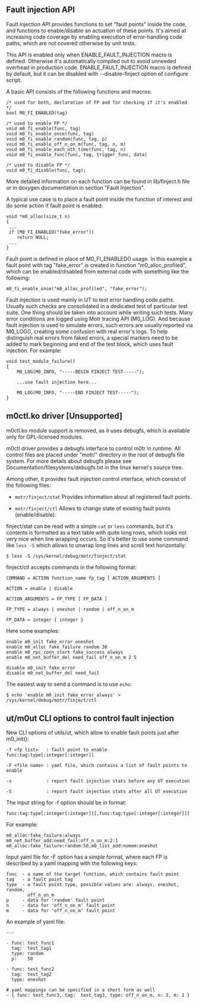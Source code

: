 Fault injection API
-------------------

Fault injection API provides functions to set "fault points" inside the code,
and functions to enable/disable an actuation of these points. It's aimed at
increasing code coverage by enabling execution of error-handling code paths,
which are not covered otherwise by unit tests.

This API is enabled only when ENABLE_FAULT_INJECTION macro is defined.
Otherwise it's automatically compiled out to avoid unneeded overhead in
production code. ENABLE_FAULT_INJECTION macro is defined by default, but it can
be disabled with --disable-finject option of configure script.

A basic API consists of the following functions and macros:

    /* used for both, declaration of FP and for checking if it's enabled */
    bool M0_FI_ENABLED(tag)

    /* used to enable FP */
    void m0_fi_enable(func, tag)
    void m0_fi_enable_once(func, tag)
    void m0_fi_enable_random(func, tag, p)
    void m0_fi_enable_off_n_on_m(func, tag, n, m)
    void m0_fi_enable_each_nth_time(func, tag, n)
    void m0_fi_enable_func(func, tag, trigger_func, data)

    /* used to disable FP */
    void m0_fi_disable(func, tag);

More detailed information on each function can be found in lib/finject.h file or
in doxygen documentation in section "Fault Injection".

A typical use case is to place a fault point inside the function of interest and
do some action if fault point is enabled:

    void *m0_alloc(size_t n)
    {
     ...
     if (M0_FI_ENABLED("fake_error"))
        return NULL;
     ...
    }

Fault point is defined in place of M0_FI_ENABLED() usage. In this example a
fault point with tag "fake_error" is created in function "m0_alloc_profiled",
which can be enabled/disabled from external code with something like the
following:

    m0_fi_enable_once("m0_alloc_profiled", "fake_error");

Fault injection is used mainly in UT to test error handling code paths. Usually
such checks are consolidated in a dedicated test of particular test suite. One
thing should be taken into account while writing such tests. Many error
conditions are logged using Motr tracing API (M0_LOG). And because fault
injection is used to simulate errors, such errors are usually reported via
M0_LOG(), creating some confusion with real error's logs. To help distinguish
real errors from faked errors, a special markers need to be added to mark
beginning and end of the test block, which uses fault injection. For example:

    void test_module_failure()
    {
        M0_LOG(M0_INFO, "-----BEGIN FINJECT TEST-----");

        ...use fault injection here...

        M0_LOG(M0_INFO, "-----END FINJECT TEST-----");
    }


m0ctl.ko driver [Unsupported]
---------------

m0ctl.ko module support is removed, as it uses debugfs,
which is available only for GPL-licensed modules.

m0ctl driver provides a debugfs interface to control m0tr in runtime. All
control files are placed under "motr/" directory in the root of debugfs file
system. For more details about debugfs please see
Documentation/filesystems/debugfs.txt in the linux kernel's source tree.

Among other, it provides fault injection control interface, which
consist of the following files:

* `motr/finject/stat`   Provides information about all registered fault
                        points.

* `motr/finject/ctl`    Allows to change state of existing fault points
                        (enable/disable).

finject/stat can be read with a simple `cat` or `less` commands, but it's
contents is formatted as a text table with quite long rows, which looks not very
nice when line wrapping occurs. So it's better to use some command like `less
-S` which allows to unwrap long lines and scroll text horizontally:

    $ less -S /sys/kernel/debug/motr/finject/stat

finject/ctl accepts commands in the following format:

    COMMAND = ACTION function_name fp_tag [ ACTION_ARGUMENTS ]

    ACTION = enable | disable

    ACTION_ARGUMENTS = FP_TYPE [ FP_DATA ]

    FP_TYPE = always | oneshot | random | off_n_on_m

    FP_DATA = integer { integer }

Here some examples:

    enable m0_init fake_error oneshot
    enable m0_alloc fake_failure random 30
    enable m0_rpc_conn_start fake_success always
    enable m0_net_buffer_del need_fail off_n_on_m 2 5

    disable m0_init fake_error
    disable m0_net_buffer_del need_fail

The easiest way to send a command is to use `echo`:

    $ echo 'enable m0_init fake_error always' > /sys/kernel/debug/motr/finject/ctl


ut/m0ut CLI options to control fault injection
----------------------------------------------

New CLI options of utils/ut, which allow to enable fault points just after
m0_init():

    -f <fp list>   : fault point to enable func:tag:type[:integer[:integer]]

    -F <file name> : yaml file, which contains a list of fault points to enable

    -s             : report fault injection stats before any UT execution

    -S             : report fault injection stats after all UT execution

The input string for -f option should be in format:

    func:tag:type[:integer[:integer]][,func:tag:type[:integer[:integer]]]

For example:

    m0_alloc:fake_failure:always
    m0_net_buffer_add:need_fail:off_n_on_m:2:1
    m0_alloc:fake_failure:random:50,m0_list_add:nomem:oneshot

Input yaml file for -F option has a simple format, where each FP is described by
a yaml mapping with the following keys:

    func  - a name of the target function, which contains fault point
    tag   - a fault point tag
    type  - a fault point type, possible values are: always, oneshot, random,
            off_n_on_m
    p     - data for 'random' fault point
    n     - data for 'off_n_on_m' fault point
    m     - data for 'off_n_on_m' fault point

An example of yaml file:

    ---

    - func: test_func1
      tag:  test_tag1
      type: random
      p:    50

    - func: test_func2
      tag:  test_tag2
      type: oneshot

    # yaml mappings can be specified in a short form as well
    - { func: test_func3, tag:  test_tag3, type: off_n_on_m, n: 3, m: 1 }

